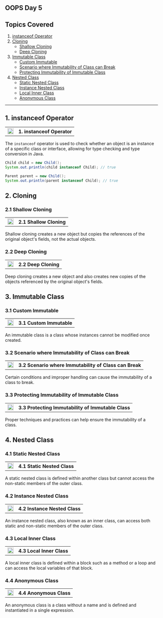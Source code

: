 
## OOPS Day 5

**Topics Covered**
--------------
1. [instanceof Operator](#1-instanceof-operator)
2. [Cloning](#2-cloning)
    - [Shallow Cloning](#21-shallow-cloning)
    - [Deep Cloning](#22-deep-cloning)
3. [Immutable Class](#3-immutable-class)
    - [Custom Immutable](#31-custom-immutable)
    - [Scenario where Immutability of Class can Break](#32-scenario-where-immutability-of-class-can-break)
    - [Protecting Immutability of Immutable Class](#33-protecting-immutability-of-immutable-class)
4. [Nested Class](#4-nested-class)
    - [Static Nested Class](#41-static-nested-class)
    - [Instance Nested Class](#42-instance-nested-class)
    - [Local Inner Class](#43-local-inner-class)
    - [Anonymous Class](#44-anonymous-class)
--------------

## 1. instanceof Operator

<table>
    <tr>
        <td><a href="https://youtu.be/link-to-instanceof-video">
             <img src="https://img.youtube.com/vi/link-to-instanceof-video/0.jpg" alt="yt" width="20" height="20">
        </a></td>
        <th align="left">1. instanceof Operator</th>
    </tr>
</table>

The `instanceof` operator is used to check whether an object is an instance of a specific class or interface, allowing for type checking and type conversion in Java.

```java
Child child = new Child();
System.out.println(child instanceof Child); // true

Parent parent = new Child();
System.out.println(parent instanceof Child); // true
```

## 2. Cloning

### 2.1 Shallow Cloning

<table>
    <tr>
        <td><a href="https://youtu.be/link-to-shallow-cloning-video">
             <img src="https://img.youtube.com/vi/link-to-shallow-cloning-video/0.jpg" alt="yt" width="20" height="20">
        </a></td>
        <th align="left">2.1 Shallow Cloning</th>
    </tr>
</table>

Shallow cloning creates a new object but copies the references of the original object's fields, not the actual objects.

### 2.2 Deep Cloning

<table>
    <tr>
        <td><a href="https://youtu.be/link-to-deep-cloning-video">
             <img src="https://img.youtube.com/vi/link-to-deep-cloning-video/0.jpg" alt="yt" width="20" height="20">
        </a></td>
        <th align="left">2.2 Deep Cloning</th>
    </tr>
</table>

Deep cloning creates a new object and also creates new copies of the objects referenced by the original object's fields.

## 3. Immutable Class

### 3.1 Custom Immutable

<table>
    <tr>
        <td><a href="https://youtu.be/link-to-custom-immutable-video">
             <img src="https://img.youtube.com/vi/link-to-custom-immutable-video/0.jpg" alt="yt" width="20" height="20">
        </a></td>
        <th align="left">3.1 Custom Immutable</th>
    </tr>
</table>

An immutable class is a class whose instances cannot be modified once created.

### 3.2 Scenario where Immutability of Class can Break

<table>
    <tr>
        <td><a href="https://youtu.be/link-to-immutability-break-video">
             <img src="https://img.youtube.com/vi/link-to-immutability-break-video/0.jpg" alt="yt" width="20" height="20">
        </a></td>
        <th align="left">3.2 Scenario where Immutability of Class can Break</th>
    </tr>
</table>

Certain conditions and improper handling can cause the immutability of a class to break.

### 3.3 Protecting Immutability of Immutable Class

<table>
    <tr>
        <td><a href="https://youtu.be/link-to-protecting-immutability-video">
             <img src="https://img.youtube.com/vi/link-to-protecting-immutability-video/0.jpg" alt="yt" width="20" height="20">
        </a></td>
        <th align="left">3.3 Protecting Immutability of Immutable Class</th>
    </tr>
</table>

Proper techniques and practices can help ensure the immutability of a class.

## 4. Nested Class

### 4.1 Static Nested Class

<table>
    <tr>
        <td><a href="https://youtu.be/link-to-static-nested-class-video">
             <img src="https://img.youtube.com/vi/link-to-static-nested-class-video/0.jpg" alt="yt" width="20" height="20">
        </a></td>
        <th align="left">4.1 Static Nested Class</th>
    </tr>
</table>

A static nested class is defined within another class but cannot access the non-static members of the outer class.

### 4.2 Instance Nested Class

<table>
    <tr>
        <td><a href="https://youtu.be/link-to-instance-nested-class-video">
             <img src="https://img.youtube.com/vi/link-to-instance-nested-class-video/0.jpg" alt="yt" width="20" height="20">
        </a></td>
        <th align="left">4.2 Instance Nested Class</th>
    </tr>
</table>

An instance nested class, also known as an inner class, can access both static and non-static members of the outer class.

### 4.3 Local Inner Class

<table>
    <tr>
        <td><a href="https://youtu.be/link-to-local-inner-class-video">
             <img src="https://img.youtube.com/vi/link-to-local-inner-class-video/0.jpg" alt="yt" width="20" height="20">
        </a></td>
        <th align="left">4.3 Local Inner Class</th>
    </tr>
</table>

A local inner class is defined within a block such as a method or a loop and can access the local variables of that block.

### 4.4 Anonymous Class

<table>
    <tr>
        <td><a href="https://youtu.be/link-to-anonymous-class-video">
             <img src="https://img.youtube.com/vi/link-to-anonymous-class-video/0.jpg" alt="yt" width="20" height="20">
        </a></td>
        <th align="left">4.4 Anonymous Class</th>
    </tr>
</table>

An anonymous class is a class without a name and is defined and instantiated in a single expression.
